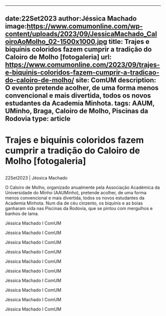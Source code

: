
---
date:22Set2023
author:Jéssica Machado
image:https://www.comumonline.com/wp-content/uploads/2023/09/JessicaMachado_CaloiroAoMolho_02-1500x1000.jpg
title: Trajes e biquínis coloridos fazem cumprir a tradição do Caloiro de Molho [fotogaleria]
url: https://www.comumonline.com/2023/09/trajes-e-biquinis-coloridos-fazem-cumprir-a-tradicao-do-caloiro-de-molho/
site: ComUM
description: O evento pretende acolher, de uma forma menos convencional e mais divertida, todos os novos estudantes da Academia Minhota.
tags: AAUM, UMinho, Braga, Caloiro de Molho, Piscinas da Rodovia
type: article
---


# Trajes e biquínis coloridos fazem cumprir a tradição do Caloiro de Molho [fotogaleria]

## 

22Set2023 | Jéssica Machado

O Caloiro de Molho, organizado anualmente pela Associação Académica da Universidade do Minho (AAUMinho), pretende acolher, de uma forma menos convencional e mais divertida, todos os novos estudantes da Academia Minhota. Num dia de céu cinzento, os biquínis e as boias ganharam vida nas Piscinas da Rodovia, que se pintou com mergulhos e banhos de lama.

Jéssica Machado I ComUM

Jéssica Machado I ComUM

Jéssica Machado I ComUM

Jéssica Machado I ComUM

Jéssica Machado I ComUM

Jéssica Machado I ComUM

Jéssica Machado I ComUM

Jéssica Machado I ComUM

Jéssica Machado I ComUM

Jéssica Machado I ComUM


